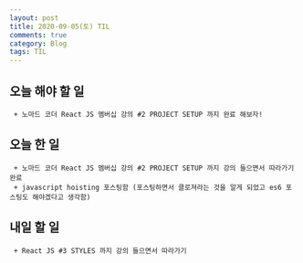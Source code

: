 ```yaml
---
layout: post
title: 2020-09-05(토) TIL
comments: true
category: Blog
tags: TIL
---
```


## 오늘 해야 할 일

     + 노마드 코더 React JS 멤버십 강의 #2 PROJECT SETUP 까지 완료 해보자!

## 오늘 한 일

     + 노마드 코더 React JS 멤버십 강의 #2 PROJECT SETUP 까지 강의 들으면서 따라가기 완료
     + javascript hoisting 포스팅함 (포스팅하면서 클로져라는 것을 알게 되었고 es6 포스팅도 해야겠다고 생각함)

## 내일 할 일

     + React JS #3 STYLES 까지 강의 들으면서 따라가기

